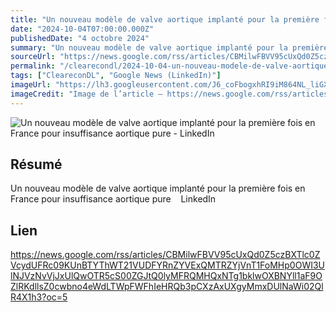```yaml
---
title: "Un nouveau modèle de valve aortique implanté pour la première fois en France pour insuffisance aortique pure - LinkedIn"
date: "2024-10-04T07:00:00.000Z"
publishedDate: "4 octobre 2024"
summary: "Un nouveau modèle de valve aortique implanté pour la première fois en France pour insuffisance aortique pure &nbsp;&nbsp; LinkedIn"
sourceUrl: "https://news.google.com/rss/articles/CBMilwFBVV95cUxQd0Z5czBXTlc0ZVcydUFRc09KUnBTYThWT21VUDFYRnZYVExQMTRZYjVnT1FoMHp0OWI3UlNJVzNvVjJxUlQwOTR5cS00ZGJtQ0lyMFRQMHQxNTg1bklwOXBNYll1aF9OZlRKdllsZ0cwbno4eWdLTWpFWFhIeHRQb3pCXzAxUXgyMmxDUlNaWi02QlR4X1h3?oc=5"
permalink: "/clearecondl/2024-10-04-un-nouveau-modele-de-valve-aortique-implante-pour-la-premiere-fois-en-france-pou"
tags: ["CleareconDL", "Google News (LinkedIn)"]
imageUrl: "https://lh3.googleusercontent.com/J6_coFbogxhRI9iM864NL_liGXvsQp2AupsKei7z0cNNfDvGUmWUy20nuUhkREQyrpY4bEeIBuc=s0-w300"
imageCredit: "Image de l’article — https://news.google.com/rss/articles/CBMilwFBVV95cUxQd0Z5czBXTlc0ZVcydUFRc09KUnBTYThWT21VUDFYRnZYVExQMTRZYjVnT1FoMHp0OWI3UlNJVzNvVjJxUlQwOTR5cS00ZGJtQ0lyMFRQMHQxNTg1bklwOXBNYll1aF9OZlRKdllsZ0cwbno4eWdLTWpFWFhIeHRQb3pCXzAxUXgyMmxDUlNaWi02QlR4X1h3?oc=5"
---
```


![Un nouveau modèle de valve aortique implanté pour la première fois en France pour insuffisance aortique pure - LinkedIn](https://lh3.googleusercontent.com/J6_coFbogxhRI9iM864NL_liGXvsQp2AupsKei7z0cNNfDvGUmWUy20nuUhkREQyrpY4bEeIBuc=s0-w300)

## Résumé

Un nouveau modèle de valve aortique implanté pour la première fois en France pour insuffisance aortique pure &nbsp;&nbsp; LinkedIn

## Lien

https://news.google.com/rss/articles/CBMilwFBVV95cUxQd0Z5czBXTlc0ZVcydUFRc09KUnBTYThWT21VUDFYRnZYVExQMTRZYjVnT1FoMHp0OWI3UlNJVzNvVjJxUlQwOTR5cS00ZGJtQ0lyMFRQMHQxNTg1bklwOXBNYll1aF9OZlRKdllsZ0cwbno4eWdLTWpFWFhIeHRQb3pCXzAxUXgyMmxDUlNaWi02QlR4X1h3?oc=5
